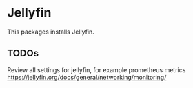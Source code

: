 # Jellyfin

This packages installs Jellyfin.

## TODOs

Review all settings for jellyfin, for example prometheus metrics https://jellyfin.org/docs/general/networking/monitoring/
